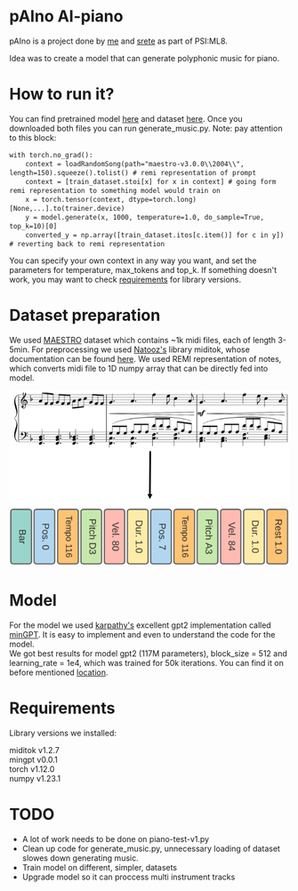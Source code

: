 # pAIno AI-piano

pAIno is a project done by [me](https://github.com/strajdzsha) and [srete](https://github.com/srete) as part of PSI:ML8.

Idea was to create a model that can generate polyphonic music for piano.

# How to run it?

You can find pretrained model [here](https://drive.google.com/drive/folders/13S-rnXaWo_n5oGZHm8_U4Z8Y7B233R20?usp=sharing) and dataset [here](https://github.com/strajdzsha/pAIno---AI-piano/blob/main/dataset.npy). Once you downloaded both files you can run generate_music.py.
Note: pay attention to this block:

```
with torch.no_grad():
    context = loadRandomSong(path="maestro-v3.0.0\\2004\\", length=150).squeeze().tolist() # remi representation of prompt
    context = [train_dataset.stoi[x] for x in context] # going form remi representation to something model would train on
    x = torch.tensor(context, dtype=torch.long)[None,...].to(trainer.device)
    y = model.generate(x, 1000, temperature=1.0, do_sample=True, top_k=10)[0]
    converted_y = np.array([train_dataset.itos[c.item()] for c in y]) # reverting back to remi representation
```
You can specify your own context in any way you want, and set the parameters for temperature, max_tokens and top_k.
If something doesn't work, you may want to check [requirements](https://github.com/strajdzsha/pAIno---AI-piano/edit/main/README.md#requirements) for library versions.

# Dataset preparation
We used [MAESTRO](https://magenta.tensorflow.org/datasets/maestro) dataset which contains ~1k midi files, each of length 3-5min.
For preprocessing we used [Natooz's](https://github.com/Natooz) library miditok, whose documentation can be found [here](https://github.com/Natooz/MidiTok). We used REMI representation of notes, which converts midi file to 1D numpy array that can be directly fed into model. <br/>

<p align="center">
  <img src="https://github.com/strajdzsha/pAIno---AI-piano/blob/main/src/remi.png" />
</p>

# Model
For the model we used [karpathy's](https://github.com/karpathy) excellent gpt2 implementation called [minGPT](https://github.com/karpathy/minGPT). It is easy to implement and even to understand the code for the model.<br/>
We got best results for model gpt2 (117M parameters), block_size = 512 and learning_rate = 1e4, which was trained for 50k iterations. You can find it on before mentioned [location](https://drive.google.com/drive/folders/13S-rnXaWo_n5oGZHm8_U4Z8Y7B233R20?usp=sharing). 

# Requirements
Library versions we installed:

miditok v1.2.7<br/>
mingpt v0.0.1 <br/>
torch v1.12.0 <br/>
numpy v1.23.1 <br/>

# TODO

- A lot of work needs to be done on piano-test-v1.py
- Clean up code for generate_music.py, unnecessary loading of dataset slowes down generating music.
- Train model on different, simpler, datasets
- Upgrade model so it can proccess multi instrument tracks
